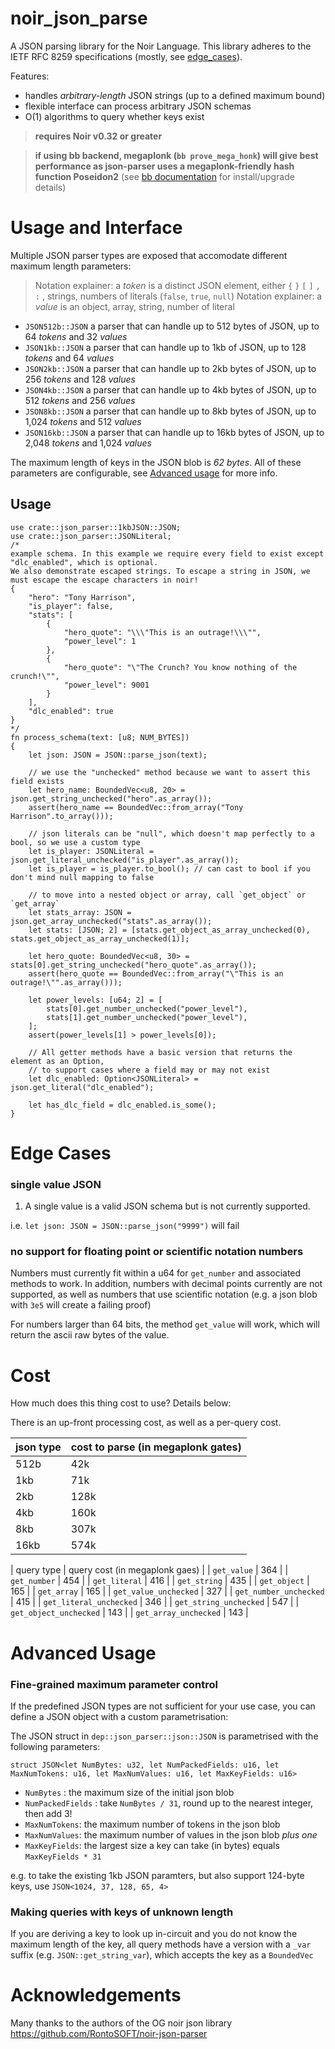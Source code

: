 # noir_json_parse

A JSON parsing library for the Noir Language. This library adheres to the IETF RFC 8259 specifications (mostly, see [edge_cases](#edge_cases)).

Features:

- handles _arbitrary-length_ JSON strings (up to a defined maximum bound)
- flexible interface can process arbitrary JSON schemas
- O(1) algorithms to query whether keys exist

> **requires Noir v0.32 or greater**

> **if using bb backend, megaplonk (`bb prove_mega_honk`) will give best performance as json-parser uses a megaplonk-friendly hash function Poseidon2**
> (see [bb documentation](https://github.com/AztecProtocol/aztec-packages/blob/master/barretenberg/cpp/src/barretenberg/bb/readme.md#installation) for install/upgrade details)

# Usage and Interface

Multiple JSON parser types are exposed that accomodate different maximum length parameters:

> Notation explainer: a _token_ is a distinct JSON element, either `{` `}` `[` `]` `,` `:` , strings, numbers of literals (`false`, `true`, `null`)
> Notation explainer: a _value_ is an object, array, string, number of literal

- `JSON512b::JSON` a parser that can handle up to 512 bytes of JSON, up to 64 _tokens_ and 32 _values_
- `JSON1kb::JSON` a parser that can handle up to 1kb of JSON, up to 128 _tokens_ and 64 _values_
- `JSON2kb::JSON` a parser that can handle up to 2kb bytes of JSON, up to 256 _tokens_ and 128 _values_
- `JSON4kb::JSON` a parser that can handle up to 4kb bytes of JSON, up to 512 _tokens_ and 256 _values_
- `JSON8kb::JSON` a parser that can handle up to 8kb bytes of JSON, up to 1,024 _tokens_ and 512 _values_
- `JSON16kb::JSON` a parser that can handle up to 16kb bytes of JSON, up to 2,048 _tokens_ and 1,024 _values_

The maximum length of keys in the JSON blob is _62 bytes_. All of these parameters are configurable, see [Advanced usage](#advanced-usage) for more info.

## Usage

```
use crate::json_parser::1kbJSON::JSON;
use crate::json_parser::JSONLiteral;
/*
example schema. In this example we require every field to exist except "dlc_enabled", which is optional.
We also demonstrate escaped strings. To escape a string in JSON, we must escape the escape characters in noir!
{
    "hero": "Tony Harrison",
    "is_player": false,
    "stats": [
        {
            "hero_quote": "\\\"This is an outrage!\\\"",
            "power_level": 1
        },
        {
            "hero_quote": "\"The Crunch? You know nothing of the crunch!\"",
            "power_level": 9001
        }
    ],
    "dlc_enabled": true
}
*/
fn process_schema(text: [u8; NUM_BYTES])
{
    let json: JSON = JSON::parse_json(text);

    // we use the "unchecked" method because we want to assert this field exists
    let hero_name: BoundedVec<u8, 20> = json.get_string_unchecked("hero".as_array());
    assert(hero_name == BoundedVec::from_array("Tony Harrison".to_array()));

    // json literals can be "null", which doesn't map perfectly to a bool, so we use a custom type
    let is_player: JSONLiteral = json.get_literal_unchecked("is_player".as_array());
    let is_player = is_player.to_bool(); // can cast to bool if you don't mind null mapping to false

    // to move into a nested object or array, call `get_object` or `get_array`
    let stats_array: JSON = json.get_array_unchecked("stats".as_array());
    let stats: [JSON; 2] = [stats.get_object_as_array_unchecked(0), stats.get_object_as_array_unchecked(1)];

    let hero_quote: BoundedVec<u8, 30> = stats[0].get_string_unchecked("hero_quote".as_array());
    assert(hero_quote == BoundedVec::from_array("\"This is an outrage!\"".as_array()));

    let power_levels: [u64; 2] = [
        stats[0].get_number_unchecked("power_level"),
        stats[1].get_number_unchecked("power_level"),
    ];
    assert(power_levels[1] > power_levels[0]);

    // All getter methods have a basic version that returns the element as an Option,
    // to support cases where a field may or may not exist
    let dlc_enabled: Option<JSONLiteral> = json.get_literal("dlc_enabled");

    let has_dlc_field = dlc_enabled.is_some();
}
```

# Edge Cases

### single value JSON

1. A single value is a valid JSON schema but is not currently supported.

i.e. `let json: JSON = JSON::parse_json("9999")` will fail

### no support for floating point or scientific notation numbers

Numbers must currently fit within a u64 for `get_number` and associated methods to work.
In addition, numbers with decimal points currently are not supported, as well as numbers that use scientific notation (e.g. a json blob with `3e5` will create a failing proof)

For numbers larger than 64 bits, the method `get_value` will work, which will return the ascii raw bytes of the value.

# Cost

How much does this thing cost to use? Details below:

There is an up-front processing cost, as well as a per-query cost.

| json type | cost to parse (in megaplonk gates) |
| --------- | ---------------------------------- |
| 512b      | 42k                                |
| 1kb       | 71k                                |
| 2kb       | 128k                               |
| 4kb       | 160k                               |
| 8kb       | 307k                               |
| 16kb      | 574k                               |

| query type | query cost (in megaplonk gaes) |
| `get_value` | 364 |
| `get_number` | 454 |
| `get_literal` | 416 |
| `get_string` | 435 |
| `get_object` | 165 |
| `get_array` | 165 |
| `get_value_unchecked` | 327 |
| `get_number_unchecked` | 415 |
| `get_literal_unchecked` | 346 |
| `get_string_unchecked` | 547 |
| `get_object_unchecked` | 143 |
| `get_array_unchecked` | 143 |

# Advanced Usage

### Fine-grained maximum parameter control

If the predefined JSON types are not sufficient for your use case, you can define a JSON object with a custom parametrisation:

The JSON struct in `dep::json_parser::json::JSON` is parametrised with the following parameters:

`struct JSON<let NumBytes: u32, let NumPackedFields: u16, let MaxNumTokens: u16, let MaxNumValues: u16, let MaxKeyFields: u16>`

- `NumBytes` : the maximum size of the initial json blob
- `NumPackedFields` : take `NumBytes / 31`, round up to the nearest integer, then add 3!
- `MaxNumTokens`: the maximum number of tokens in the json blob
- `MaxNumValues`: the maximum number of values in the json blob _plus one_
- `MaxKeyFields`: the largest size a key can take (in bytes) equals `MaxKeyFields * 31`

e.g. to take the existing 1kb JSON paramters, but also support 124-byte keys, use `JSON<1024, 37, 128, 65, 4>`

### Making queries with keys of unknown length

If you are deriving a key to look up in-circuit and you do not know the maximum length of the key, all query methods have a version with a `_var` suffix (e.g. `JSON::get_string_var`), which accepts the key as a `BoundedVec`

# Acknowledgements

Many thanks to the authors of the OG noir json library https://github.com/RontoSOFT/noir-json-parser
